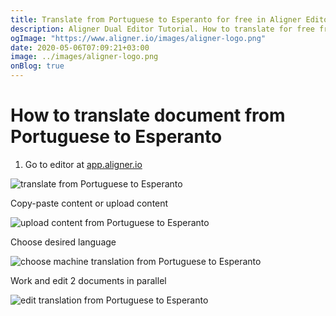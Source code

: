```yaml
---
title: Translate from Portuguese to Esperanto for free in Aligner Editor
description: Aligner Dual Editor Tutorial. How to translate for free from Portuguese to Esperanto. Aligner is multilingual document management platform. 
ogImage: "https://www.aligner.io/images/aligner-logo.png"
date: 2020-05-06T07:09:21+03:00
image: ../images/aligner-logo.png
onBlog: true
---
```


# How to translate document from Portuguese to Esperanto

1. Go to editor at [app.aligner.io](https://app.aligner.io "Aligner App web page")

![translate from Portuguese to Esperanto](../aligner-blank-editor.png "translate from Portuguese to Esperanto")

Copy-paste content or upload content

![upload content from Portuguese to Esperanto](../aligner-uploaded-document.png "upload content from Portuguese to Esperanto")

Choose desired language

![choose machine translation from Portuguese to Esperanto](../aligner-language-dropdown.png "choose machine translation from Portuguese to Esperanto")

Work and edit 2 documents in parallel

![edit translation from Portuguese to Esperanto](../aligner-double-sitded-editor.png "edit translation from Portuguese to Esperanto")

